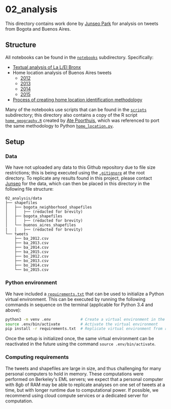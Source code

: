 # 02_analysis

This directory contains work done by [Junseo Park](http://www.github.com/junseo-park) for analysis on tweets from Bogota and Buenos Aires.

## Structure

All notebooks can be found in the [`notebooks`](./notebooks) subdirectory. Specifically:

- [Textual analysis of La L/El Bronx](./notebooks/bogota_LaL_ElBronx.ipynb)
- Home location analysis of Buenos Aires tweets
	- [2012](./notebooks/ba_2012.ipynb)
	- [2013](./notebooks/ba_2013.ipynb)
	- [2014](./notebooks/ba_2014.ipynb)
	- [2015](./notebooks/ba_2015.ipynb)
- [Process of creating home location identification methodology](./methodology_home_location_identification.ipynb)

 Many of the notebooks use scripts that can be found in the [`scripts`](./scripts) subdirectory; this directory also contains a copy of the R script [`home_geography.R`](./scripts/home_geography.R) created by [Ate Poorthuis](https://github.com/atepoorthuis), which was referenced to port the same methodology to Python [`home_location.py`](./scripts/home_location.py).

## Setup

### Data

We have not uploaded any data to this Github repository due to file size restrictions; this is being executed using the [`.gitignore`](../.gitignore) at the root directory. To replicate any results found in this project, please contact [Junseo](mailto:junseopark@berkeley.edu) for the data, which can then be placed in this directory in the following file structure:

```
02_analysis/data
├── shapefiles
│   ├── bogota_neighborhood_shapefiles
│   │   ├── (redacted for brevity)
│   ├── bogota_shapefiles
│   │   ├── (redacted for brevity)
│   └── buenos_aires_shapefiles
|   │   ├── (redacted for brevity)
└── tweets
    ├── ba_2012.csv
    ├── ba_2013.csv
    ├── ba_2014.csv
    ├── ba_2015.csv
    ├── bo_2012.csv
    ├── bo_2013.csv
    ├── bo_2014.csv
    └── bo_2015.csv
```

### Python environment

We have included a [`requirements.txt`](./requirements.txt) that can be used to initialize a Python virtual environment. This can be executed by running the following commands in sequence on the terminal (applicable for Python 3.4 and above):

```bash
python3 -m venv .env             # Create a virtual environment in the .env directory
source .env/bin/activate         # Activate the virtual environment
pip install -r requirements.txt  # Replicate virtual environment from requirements.txt
```

Once the setup is initialized once, the same virtual environment can be reactivated in the future using the command `source .env/bin/activate`.


### Computing requirements

The tweets and shapefiles are large in size, and thus challenging for many personal computers to hold in memory. These computations were performed on Berkeley's EML servers; we expect that a personal computer with 8gb of RAM may be able to replicate analyses on one set of tweets at a time, but with longer runtime due to computational power. If possible, we recommend using cloud compute services or a dedicated server for computation.

